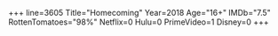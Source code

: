 +++
line=3605
Title="Homecoming"
Year=2018
Age="16+"
IMDb="7.5"
RottenTomatoes="98%"
Netflix=0
Hulu=0
PrimeVideo=1
Disney=0
+++

